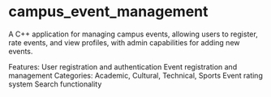 # campus_event_management
A C++ application for managing campus events, allowing users to register, rate events, and view profiles, with admin capabilities for adding new events.

Features:
User registration and authentication
Event registration and management
Categories: Academic, Cultural, Technical, Sports
Event rating system
Search functionality
